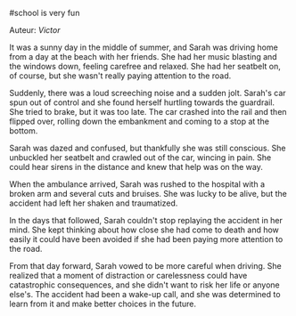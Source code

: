 #school is very fun

Auteur: *Victor*

It was a sunny day in the middle of summer, and Sarah was driving home from a day at the beach with her friends. She had her music blasting and the windows down, feeling carefree and relaxed. She had her seatbelt on, of course, but she wasn't really paying attention to the road.

Suddenly, there was a loud screeching noise and a sudden jolt. Sarah's car spun out of control and she found herself hurtling towards the guardrail. She tried to brake, but it was too late. The car crashed into the rail and then flipped over, rolling down the embankment and coming to a stop at the bottom.

Sarah was dazed and confused, but thankfully she was still conscious. She unbuckled her seatbelt and crawled out of the car, wincing in pain. She could hear sirens in the distance and knew that help was on the way.

When the ambulance arrived, Sarah was rushed to the hospital with a broken arm and several cuts and bruises. She was lucky to be alive, but the accident had left her shaken and traumatized.

In the days that followed, Sarah couldn't stop replaying the accident in her mind. She kept thinking about how close she had come to death and how easily it could have been avoided if she had been paying more attention to the road.

From that day forward, Sarah vowed to be more careful when driving. She realized that a moment of distraction or carelessness could have catastrophic consequences, and she didn't want to risk her life or anyone else's. The accident had been a wake-up call, and she was determined to learn from it and make better choices in the future.
